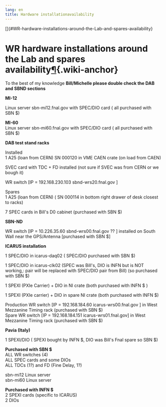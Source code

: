 ```yaml
---
lang: en
title: Hardware installationavailability
---
```


[]{#WR-hardware-installations-around-the-Lab-and-spares-availability}

# WR hardware installations around the Lab and spares availability[¶](#WR-hardware-installations-around-the-Lab-and-spares-availability){.wiki-anchor}

To the best of my knowledge **Bill/Michelle please double check the DAB
and SBND sections**

**MI-12**

Linux server sbn-mi12.fnal.gov with SPEC/DIO card ( all purchased with
SBN \$)

**MI-60**\
Linux server sbn-mi60.fnal.gov with SPEC/DIO card ( all purchased with
SBN \$)

**DAB test stand racks**

Installed\
1 A25 (loan from CERN) SN 000120 in VME CAEN crate (on load from CAEN)

SVEC card with TDC + FD installed (not sure if SVEC was from CERN or we
bough it)

WR switch \[IP = 192.168.230.103 sbnd-wrs20.fnal.gov \]

Spares\
1 A25 (loan from CERN) ( SN 000114 in bottom right drawer of desk
closest to racks)

7 SPEC cards in Bill\'s D0 cabinet (purchased with SBN \$)

**SBN-ND**

WR switch \[IP = 10.226.35.60 sbnd-wrs00.fnal.gov ?? \] installed on
South Wall near the GPS/Antenna \[purchased with SBN \$\]

**ICARUS installation**

1 SPEC/DIO in icarus-daq02 ( SPEC/DIO purchased with SBN \$)

1 SPEC/DIO in icarus-clk02​ (SPEC was Bill\'s, DIO is INFN but is NOT
working,: pair will be replaced with SPEC/DIO pair from Bill) (so
purchased with SBN \$)

1 SPEXI (PXIe Carrier) + DIO in NI crate (both purchased with INFN \$ )

1 SPEXI (PXIe carrier) + DIO in spare NI crate (both purchased with INFN
\$)

Production WR switch \[IP = 192.168.184.60 icarus-wrs00.fnal.gov \] in
West Mezzanine Timing rack (purchased with SBN \$)\
Spare WR switch \[IP = 192.168.184.151 icarus-wrs01.fnal.gov\] in West
Mezzanine Timing rack (purchased with SBN \$)

**Pavia (Italy)**

1 SPEXI/DIO ( SPEXI bought by INFN \$, DIO was Bill\'s Fnal spare so SBN
\$)

**Purchased with SBN \$**\
ALL WR switches (4)\
ALL SPEC cards and some DIOs\
ALL TDCs (1?) and FD (Fine Delay, 1?)

sbn-mi12 Linux server\
sbn-mi60 Linux server

**Purchased with INFN \$**\
2 SPEXI cards (specific to ICARUS)\
2 DIOs
